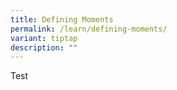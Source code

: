 ```yaml
---
title: Defining Moments
permalink: /learn/defining-moments/
variant: tiptap
description: ""
---
```

<p>Test</p>